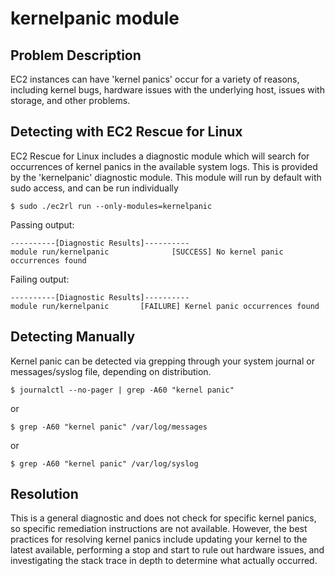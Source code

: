 # kernelpanic module

## Problem Description

EC2 instances can have 'kernel panics' occur for a variety of reasons, including kernel bugs, hardware issues with the underlying host, issues with storage, and other problems.

## Detecting with EC2 Rescue for Linux

EC2 Rescue for Linux includes a diagnostic module which will search for occurrences of kernel panics in the available system logs.  This is provided by the 'kernelpanic' diagnostic module.  This module will run by default with sudo access, and can be run individually

```commandline
$ sudo ./ec2rl run --only-modules=kernelpanic
```

Passing output:

```commandline
----------[Diagnostic Results]----------
module run/kernelpanic              [SUCCESS] No kernel panic occurrences found
```

Failing output:

```commandline
----------[Diagnostic Results]----------
module run/kernelpanic       [FAILURE] Kernel panic occurrences found
```

## Detecting Manually

Kernel panic can be detected via grepping through your system journal or messages/syslog file, depending on distribution.

```commandline
$ journalctl --no-pager | grep -A60 "kernel panic"
```

or

```commandline
$ grep -A60 "kernel panic" /var/log/messages
```

or

```commandline
$ grep -A60 "kernel panic" /var/log/syslog
```

## Resolution

This is a general diagnostic and does not check for specific kernel panics, so specific remediation instructions are not available. However, the best practices for resolving kernel panics include updating your kernel to the latest available, performing a stop and start to rule out hardware issues, and investigating the stack trace in depth to determine what actually occurred.